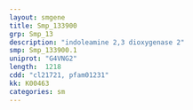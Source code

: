 ```yaml
---
layout: smgene
title: Smp_133900
grp: Smp_13
description: "indoleamine 2,3 dioxygenase 2"
smp: Smp_133900.1
uniprot: "G4VNG2"
length:  1218
cdd: "cl21721, pfam01231"
kk: K00463
categories: sm
---
```

